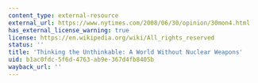 ```yaml
---
content_type: external-resource
external_url: https://www.nytimes.com/2008/06/30/opinion/30mon4.html
has_external_license_warning: true
license: https://en.wikipedia.org/wiki/All_rights_reserved
status: ''
title: 'Thinking the Unthinkable: A World Without Nuclear Weapons'
uid: b1ac0fdc-5f6d-4763-ab9e-367d4fb8405b
wayback_url: ''
---
```

